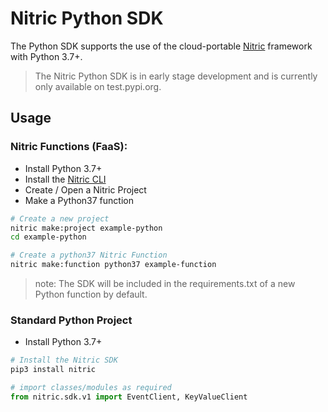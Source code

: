 # Nitric Python SDK

The Python SDK supports the use of the cloud-portable [Nitric](http://nitric.io) framework with Python 3.7+.

> The Nitric Python SDK is in early stage development and is currently only available on test.pypi.org.

## Usage

### Nitric Functions (FaaS):

 - Install Python 3.7+
 - Install the [Nitric CLI](#)
 - Create / Open a Nitric Project
 - Make a Python37 function
 
 ```bash
# Create a new project
nitric make:project example-python
cd example-python

# Create a python37 Nitric Function
nitric make:function python37 example-function
```

> note: The SDK will be included in the requirements.txt of a new Python function by default.

### Standard Python Project

 - Install Python 3.7+

```bash
# Install the Nitric SDK
pip3 install nitric
```

```python
# import classes/modules as required
from nitric.sdk.v1 import EventClient, KeyValueClient
```